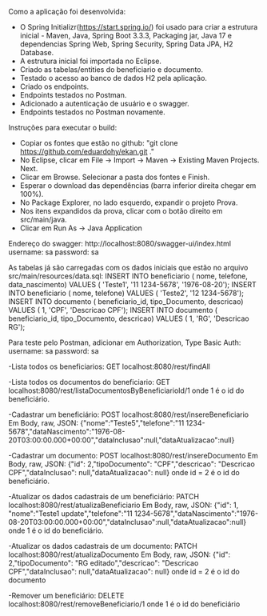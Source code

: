 Como a aplicação foi desenvolvida:
- O Spring Initializr(https://start.spring.io/) foi usado para criar a estrutura inicial - Maven, Java, Spring Boot 3.3.3, Packaging jar, Java 17 e dependencias Spring Web, Spring Security, Spring Data JPA, H2 Database.
- A estrutura inicial foi importada no Eclipse.
- Criado as tabelas/entities do beneficiario e documento.
- Testado o acesso ao banco de dados H2 pela aplicação.
- Criado os endpoints.
- Endpoints testados no Postman.
- Adicionado a autenticação de usuário e o swagger.
- Endpoints testados no Postman novamente.

Instruções para executar o build:
- Copiar os fontes que estão no github: "git clone https://github.com/eduardohy/ekan.git ."
- No Eclipse, clicar em File -> Import -> Maven -> Existing Maven Projects. Next.
- Clicar em Browse. Selecionar a pasta dos fontes e Finish.
- Esperar o download das dependências (barra inferior direita chegar em 100%).
- No Package Explorer, no lado esquerdo, expandir o projeto Prova.
- Nos itens expandidos da prova, clicar com o botão direito em src/main/java.
- Clicar em Run As -> Java Application

Endereço do swagger: http://localhost:8080/swagger-ui/index.html
username: sa
password: sa

As tabelas já são carregadas com os dados iniciais que estão no arquivo src/main/resources/data.sql:
INSERT INTO beneficiario ( nome, telefone, data_nascimento) VALUES ( 'Teste1', '11 1234-5678', '1976-08-20');
INSERT INTO beneficiario ( nome, telefone) VALUES ( 'Teste2', '12 1234-5678');
INSERT INTO documento ( beneficiario_id, tipo_Documento, descricao) VALUES ( 1, 'CPF', 'Descricao CPF');
INSERT INTO documento ( beneficiario_id, tipo_Documento, descricao) VALUES ( 1, 'RG', 'Descricao RG');

Para teste pelo Postman, adicionar em Authorization, Type Basic Auth:
username: sa
password: sa

-Lista todos os beneficiarios: GET localhost:8080/rest/findAll

-Lista todos os documentos do beneficiario: GET localhost:8080/rest/listaDocumentosByBeneficiarioId/1
onde 1 é o id do beneficiário.

-Cadastrar um beneficiário: POST localhost:8080/rest/insereBeneficiario
Em Body, raw, JSON:
{"nome":"Teste5","telefone":"11 1234-5678","dataNascimento":"1976-08-20T03:00:00.000+00:00","dataInclusao":null,"dataAtualizacao":null}

-Cadastrar um documento: POST localhost:8080/rest/insereDocumento
Em Body, raw, JSON:
{"id": 2,"tipoDocumento": "CPF","descricao": "Descricao CPF","dataInclusao": null,"dataAtualizacao": null}
onde id = 2 é o id do beneficiário.

-Atualizar os dados cadastrais de um beneficiário: PATCH localhost:8080/rest/atualizaBeneficiario
Em Body, raw, JSON:
{"id": 1, "nome":"Teste1 update","telefone":"11 1234-5678","dataNascimento":"1976-08-20T03:00:00.000+00:00","dataInclusao":null,"dataAtualizacao":null}
onde 1 é o id do beneficiário.

-Atualizar os dados cadastrais de um documento: PATCH localhost:8080/rest/atualizaDocumento
Em Body, raw, JSON:
{"id": 2,"tipoDocumento": "RG editado","descricao": "Descricao CPF","dataInclusao": null,"dataAtualizacao": null}
onde id = 2 é o id do documento

-Remover um beneficiário: DELETE localhost:8080/rest/removeBeneficiario/1
onde 1 é o id do beneficiário















